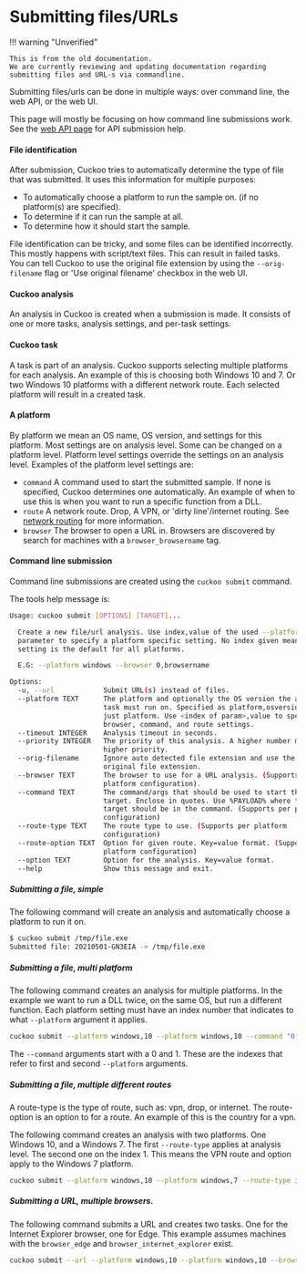 # Submitting files/URLs
!!! warning "Unverified"

    This is from the old documentation.  
    We are currently reviewing and updating documentation regarding submitting files and URL-s via commandline.

Submitting files/urls can be done in multiple ways: over command line, the web API, or the web UI.

This page will mostly be focusing on how command line submissions work. 
See the [web API page](../webapi/endpoints.md) for API submission help.

#### File identification

After submission, Cuckoo tries to automatically determine the type of file that was submitted. It uses this information for multiple purposes:

- To automatically choose a platform to run the sample on. (if no platform(s) are specified).
- To determine if it can run the sample at all.
- To determine how it should start the sample.

File identification can be tricky, and some files can be identified incorrectly. This mostly happens with script/text files.
This can result in failed tasks. You can tell Cuckoo to use the original file extension by using the `--orig-filename` flag or 'Use original filename' checkbox in the web UI.

#### Cuckoo analysis

An analysis in Cuckoo is created when a submission is made. It consists of one or more tasks, analysis settings, and per-task settings.

#### Cuckoo task

A task is part of an analysis. Cuckoo supports selecting multiple platforms for each analysis.
An example of this is choosing both Windows 10 and 7. Or two Windows 10 platforms with a different network route.
Each selected platform will result in a created task.

#### A platform

By platform we mean an OS name, OS version, and settings for this platform. Most settings are on analysis level. Some can be changed on a platform level.
Platform level settings override the settings on an analysis level.
Examples of the platform level settings are:

- `command`
  A command used to start the submitted sample. If none is specified, Cuckoo determines one automatically. An example of when to use this is when you want to run a specific function from a DLL.
- `route`
  A network route. Drop, A VPN, or 'dirty line'/internet routing. See [network routing](../../installation/routing.md#using-cuckoo-rooter) for more information.
- `browser`
  The browser to open a URL in. Browsers are discovered by search for machines with a `browser_browsername` tag.

#### Command line submission

Command line submissions are created using the `cuckoo submit` command.

The tools help message is:

```bash
Usage: cuckoo submit [OPTIONS] [TARGET]...

  Create a new file/url analysis. Use index,value of the used --platform
  parameter to specify a platform specific setting. No index given means the
  setting is the default for all platforms.

  E.G: --platform windows --browser 0,browsername

Options:
  -u, --url            Submit URL(s) instead of files.
  --platform TEXT      The platform and optionally the OS version the analysis
                       task must run on. Specified as platform,osversion or
                       just platform. Use <index of param>,value to specific
                       browser, command, and route settings.
  --timeout INTEGER    Analysis timeout in seconds.
  --priority INTEGER   The priority of this analysis. A higher number means a
                       higher priority.
  --orig-filename      Ignore auto detected file extension and use the
                       original file extension.
  --browser TEXT       The browser to use for a URL analysis. (Supports per
                       platform configuration).
  --command TEXT       The command/args that should be used to start the
                       target. Enclose in quotes. Use %PAYLOAD% where the
                       target should be in the command. (Supports per platform
                       configuration)
  --route-type TEXT    The route type to use. (Supports per platform
                       configuration)
  --route-option TEXT  Option for given route. Key=value format. (Supports per
                       platform configuration)
  --option TEXT        Option for the analysis. Key=value format.
  --help               Show this message and exit.

```

##### Submitting a file, simple

The following command will create an analysis and automatically choose a platform to run it on.

```bash  
$ cuckoo submit /tmp/file.exe
Submitted file: 20210501-GN3EIA -> /tmp/file.exe
```

##### Submitting a file, multi platform

The following command creates an analysis for multiple platforms. In the example we want to run a DLL twice, on the same OS, but run a different function.
Each platform setting must have an index number that indicates to what `--platform` argument it applies.

```bash
cuckoo submit --platform windows,10 --platform windows,10 --command "0,rundll32.exe %PAYLOAD%,func1" --command "1,rundll32.exe %PAYLOAD%,func2" /tmp/file.dll
```

The `--command` arguments start with a 0 and 1. These are the indexes that refer to first and second `--platform` arguments.

##### Submitting a file, multiple different routes

A route-type is the type of route, such as: vpn, drop, or internet. The route-option is an option to for a route. 
An example of this is the country for a vpn.

The following command creates an analysis with two platforms. 
One Windows 10, and a Windows 7. The first `--route-type` applies at analysis level. 
The second one on the index 1. This means the VPN route and option apply to the Windows 7 platform.

```bash
cuckoo submit --platform windows,10 --platform windows,7 --route-type internet --route-type 1,vpn --route-option 1,country=countryname /tmp/file.exe
```

##### Submitting a URL, multiple browsers.

The following command submits a URL and creates two tasks. One for the Internet Explorer browser, one for Edge.
This example assumes machines with the `browser_edge` and `browser_internet_explorer` exist.

```bash
cuckoo submit --url --platform windows,10 --platform windows,10 --browser "0,edge" --browser "1, internet explorer" http://example.com
```
